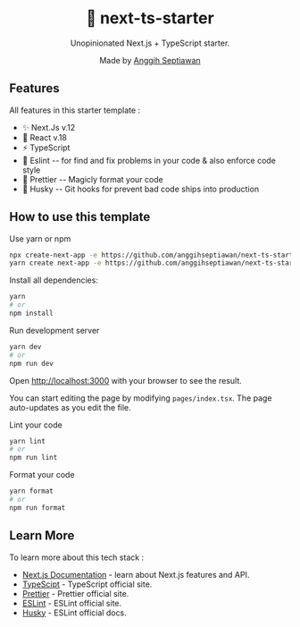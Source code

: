 <div align="center">
  <h1>🔋 next-ts-starter</h1>
  <p>Unopinionated Next.js + TypeScript starter.</p>
  <p>Made by <a href="https://anggihseptiawan.space">Anggih Septiawan</a></p>
</div>

## Features

All features in this starter template :

- ✨ Next.Js v.12
- 🎉 React v.18
- ⚡ TypeScript
- 🧐 Eslint -- for find and fix problems in your code & also enforce code style
- 🍻 Prettier -- Magicly format your code
- 🐺 Husky -- Git hooks for prevent bad code ships into production

## How to use this template

Use yarn or npm

```bash
npx create-next-app -e https://github.com/anggihseptiawan/next-ts-starter project-name
yarn create next-app -e https://github.com/anggihseptiawan/next-ts-starter project-name
```

Install all dependencies:

```bash
yarn
# or
npm install
```

Run development server

```bash
yarn dev
# or
npm run dev
```

Open [http://localhost:3000](http://localhost:3000) with your browser to see the result.

You can start editing the page by modifying `pages/index.tsx`. The page auto-updates as you edit the file.

Lint your code

```bash
yarn lint
# or
npm run lint
```

Format your code

```bash
yarn format
# or
npm run format
```

## Learn More

To learn more about this tech stack :

- [Next.js Documentation](https://nextjs.org/docs) - learn about Next.js features and API.
- [TypeScipt](https://www.typescriptlang.org/) - TypeScript official site.
- [Prettier](https://prettier.io/) - Prettier official site.
- [ESLint](https://eslint.org/) - ESLint official site.
- [Husky](https://typicode.github.io/husky/#/) - ESLint official docs.
